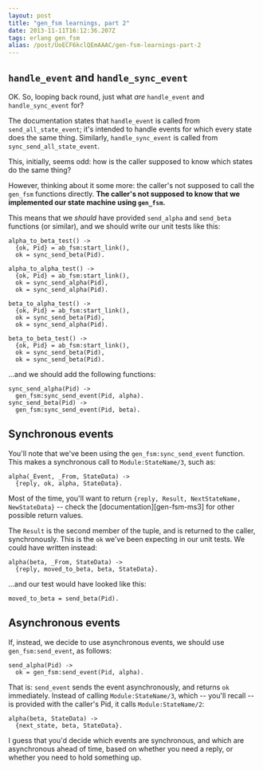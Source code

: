 ```yaml
---
layout: post
title: "gen_fsm learnings, part 2"
date: 2013-11-11T16:12:36.207Z
tags: erlang gen_fsm
alias: /post/UoECF6kclQEmAAAC/gen-fsm-learnings-part-2
---
```


## `handle_event` and `handle_sync_event`

OK. So, looping back round, just what _are_ `handle_event` and
`handle_sync_event` for?

The documentation states that `handle_event` is called from
`send_all_state_event`; it's intended to handle events for which every state
does the same thing. Similarly, `handle_sync_event` is called from
`sync_send_all_state_event`.

This, initially, seems odd: how is the caller supposed to know which states do
the same thing?

However, thinking about it some more: the caller's not supposed to call the
`gen_fsm` functions directly. **The caller's not supposed to know that we
implemented our state machine using `gen_fsm`.**

This means that we _should_ have provided `send_alpha` and `send_beta`
functions (or similar), and we should write our unit tests like this:

    alpha_to_beta_test() ->
      {ok, Pid} = ab_fsm:start_link(),
      ok = sync_send_beta(Pid).

    alpha_to_alpha_test() ->
      {ok, Pid} = ab_fsm:start_link(),
      ok = sync_send_alpha(Pid),
      ok = sync_send_alpha(Pid).

    beta_to_alpha_test() ->
      {ok, Pid} = ab_fsm:start_link(),
      ok = sync_send_beta(Pid),
      ok = sync_send_alpha(Pid).

    beta_to_beta_test() ->
      {ok, Pid} = ab_fsm:start_link(),
      ok = sync_send_beta(Pid),
      ok = sync_send_beta(Pid).

...and we should add the following functions:

    sync_send_alpha(Pid) ->
      gen_fsm:sync_send_event(Pid, alpha).
    sync_send_beta(Pid) ->
      gen_fsm:sync_send_event(Pid, beta).

## Synchronous events

You'll note that we've been using the `gen_fsm:sync_send_event` function. This
makes a synchronous call to `Module:StateName/3`, such as:

    alpha(_Event, _From, StateData) ->
      {reply, ok, alpha, StateData}.

Most of the time, you'll want to return `{reply, Result, NextStateName,
NewStateData}` -- check the [documentation][gen-fsm-ms3] for other possible
return values.

The `Result` is the second member of the tuple, and is returned to the caller,
synchronously. This is the `ok` we've been expecting in our unit tests. We
could have written instead:

    alpha(beta, _From, StateData) ->
      {reply, moved_to_beta, beta, StateData}.

...and our test would have looked like this:

    moved_to_beta = send_beta(Pid).

## Asynchronous events

If, instead, we decide to use asynchronous events, we should use
`gen_fsm:send_event`, as follows:

    send_alpha(Pid) ->
      ok = gen_fsm:send_event(Pid, alpha).

That is: `send_event` sends the event asynchronously, and returns `ok`
immediately. Instead of calling `Module:StateName/3`, which -- you'll recall --
is provided with the caller's Pid, it calls `Module:StateName/2`:

    alpha(beta, StateData) ->
      {next_state, beta, StateData}.

I guess that you'd decide which events are synchronous, and which are
asynchronous ahead of time, based on whether you need a reply, or whether you
need to hold something up.
